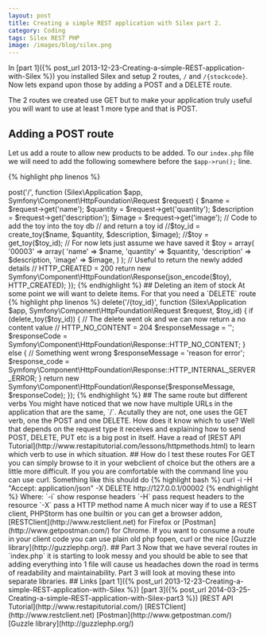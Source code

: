 ```yaml
---
layout: post
title: Creating a simple REST application with Silex part 2.
category: Coding
tags: Silex REST PHP
image: /images/blog/silex.png
---
```

In [part 1]({% post_url 2013-12-23-Creating-a-simple-REST-application-with-Silex %}) you installed Silex and setup 2 routes, `/` and `/{stockcode}`.
Now lets expand upon those by adding a POST and a DELETE route. 
<!-- more -->

The 2 routes we created use GET but to make your application truly useful you will want to use at least 1 more type and that is POST.

## Adding a POST route
Let us add a route to allow new products to be added.  To our `index.php` file we will need to add the following somewhere before the `$app->run();` line.

{% highlight php linenos %}
<?php
$app->post('/', function (Silex\Application $app, Symfony\Component\HttpFoundation\Request $request) {

    $name = $request->get('name');
    $quantity = $request->get('quantity');
    $description = $request->get('description');
    $image = $request->get('image');
    
    // Code to add the toy into the toy db
    // and return a toy id
    //$toy_id = create_toy($name, $quantity, $description, $image);
    //$toy = get_toy($toy_id);
    
    // For now lets just assume we have saved it
    $toy = array(
        '00003' => array(
            'name' => $name,
            'quantity' => $quantity,
            'description' => $description,
            'image' => $image,
        )
    );
    
    // Useful to return the newly added details
    // HTTP_CREATED = 200
    return new Symfony\Component\HttpFoundation\Response(json_encode($toy), HTTP_CREATED);
});
{% endhighlight %}

## Deleting an item of stock

At some point we will want to delete items.  For that you need a `DELETE` route
{% highlight php linenos %}
<?php
$app->delete('/{toy_id}', function (Silex\Application $app, Symfony\Component\HttpFoundation\Request $request, $toy_id) {
    
    if (delete_toy($toy_id)) {
        // The delete went ok and we can now return a no content value
        // HTTP_NO_CONTENT = 204
        $responseMessage = '';
        $responseCode = Symfony\Component\HttpFoundation\Response::HTTP_NO_CONTENT;
    } else {
        // Something went wrong
        $responseMessage = 'reason for error';
        $response_code = Symfony\Component\HttpFoundation\Response::HTTP_INTERNAL_SERVER_ERROR;
    }
    
    return new Symfony\Component\HttpFoundation\Response($responseMessage, $responseCode);
});
{% endhighlight %}

## The same route but different verbs
You might have noticed that we now have multiple URLs in the application that are the same, `/`.  Acutally they are not, one uses the GET verb, one the POST and one DELETE.
How does it know which to use? Well that depends on the request type it receives and explaining how to send POST, DELETE, PUT etc is a big post in itself.  Have a 
read of [REST API Tutorial](http://www.restapitutorial.com/lessons/httpmethods.html) to learn which verb to use in which situation.

## How do I test these routes
For GET you can simply browse to it in your webclient of choice but the others are a little more difficult.  

If you you are comfortable with the command line you can use curl.  Something like this should do
{% highlight bash %}
curl -i -H "Accept: application/json" -X DELETE http://127.0.0.1/00002
{% endhighlight %}
Where:  
`-i` show response headers  
`-H` pass request headers to the resource  
`-X` pass a HTTP method name  

A much nicer way if to use a REST client, PHPStorm has one builtin or you can get a browser addon, [RESTClient](http://www.restclient.net) for Firefox or [Postman](http://www.getpostman.com/) for Chrome.  If you want to 
consume a route in your client code you can use plain old php fopen, curl or the nice [Guzzle library](http://guzzlephp.org/). 

## Part 3
Now that we have several routes in `index.php` it is starting to look messy and you should be able to see that adding everything into 1 file will
 cause us headaches down the road in terms of readability and maintainability.  Part 3 will look at moving these into separate libraries.

## Links
[part 1]({% post_url 2013-12-23-Creating-a-simple-REST-application-with-Silex %})  
[part 3]({% post_url 2014-03-25-Creating-a-simple-REST-application-with-Silex-part3 %})  
  
[REST API Tutorial](http://www.restapitutorial.com/)
[RESTClient](http://www.restclient.net)  
[Postman](http://www.getpostman.com/)  
[Guzzle library](http://guzzlephp.org/)  

